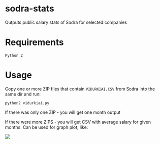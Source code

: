 # sodra-stats
Outputs public salary stats of Sodra for selected companies

# Requirements

`Python 2`

# Usage

Copy one or more ZIP files that contain `VIDURKIAI.CSV` from Sodra into the same dir and run:

`python2 vidurkiai.py`

If there was only one ZIP - you will get one month output

If there were more ZIPS - you will get CSV with average salary for given months. Can be used for graph plot, like:

![](https://user-images.githubusercontent.com/22909536/95184905-ae12ed00-07d0-11eb-8828-b4589283fcac.png)
